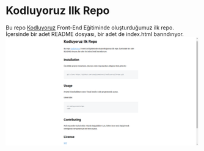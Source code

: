 # Kodluyoruz Ilk Repo

Bu repo [Kodluyoruz]() Front-End Eğitiminde oluşturduğumuz ilk repo. İçersinde bir adet README dosyası, bir adet de index.html barındırıyor.
![proje resmi](https://raw.githubusercontent.com/Kodluyoruz/taskforce/main/git/odev1/figures/markdown.png)




